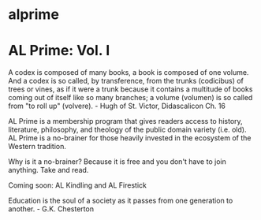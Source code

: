 # alprime
<h1>AL Prime: Vol. I </h1>

A codex is composed of many books, a book is composed of one volume. And a codex is so called, by transference, from the trunks (codicibus) of trees or vines, as if it were a trunk because it contains a multitude of books coming out of itself like so many branches; a volume (volumen) is so called from "to roll up" (volvere). - Hugh of St. Victor, Didascalicon Ch. 16

AL Prime is a membership program that gives readers access to history, literature, philosophy, and theology of the public domain variety (i.e. old). AL Prime is a no-brainer for those heavily invested in the ecosystem of the Western tradition.

Why is it a no-brainer? Because it is free and you don't have to join anything. Take and read.

Coming soon: AL Kindling and AL Firestick

Education is the soul of a society as it passes from one generation to another. - G.K. Chesterton
